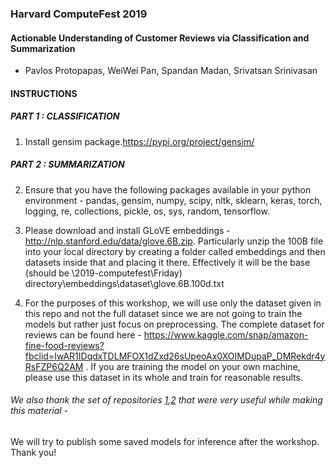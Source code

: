 ### Harvard ComputeFest 2019

#### Actionable Understanding of Customer Reviews via Classification and Summarization

 - Pavlos Protopapas, WeiWei Pan, Spandan Madan, Srivatsan Srinivasan
 
#### INSTRUCTIONS

##### PART 1 : CLASSIFICATION

1. Install gensim package.https://pypi.org/project/gensim/

##### PART 2 : SUMMARIZATION
2. Ensure that you have the following packages available in your python environment - pandas, gensim, numpy, scipy, nltk, sklearn, keras, torch, logging, re, collections, pickle, os, sys, random, tensorflow.

3. Please download and install GLoVE embeddings - http://nlp.stanford.edu/data/glove.6B.zip. Particularly unzip the 100B file into your local directory by creating a folder called embeddings and then datasets inside that and placing it there. Effectively it will be the base (should be \2019-computefest\Friday) directory\embeddings\dataset\glove.6B.100d.txt

4. For the purposes of this workshop, we will use only the dataset given in this repo and not the full dataset since we are not going to train the models but rather just focus on preprocessing. The complete dataset for reviews can be found here - https://www.kaggle.com/snap/amazon-fine-food-reviews?fbclid=IwAR1IDqdxTDLMFOX1dZxd26sUpeoAx0XOIMDupaP_DMRekdr4yRsFZP6Q2AM . If you are training the model on your own machine, please use this dataset in its whole and train for reasonable results.

###### We also thank the set of repositories [1](https://github.com/llSourcell/How_to_make_a_text_summarizer),[2](https://github.com/DeepsMoseli/Bidirectiona-LSTM-for-text-summarization) that were very useful while making this material -  


We will try to publish some saved models for inference after the workshop. Thank you!
